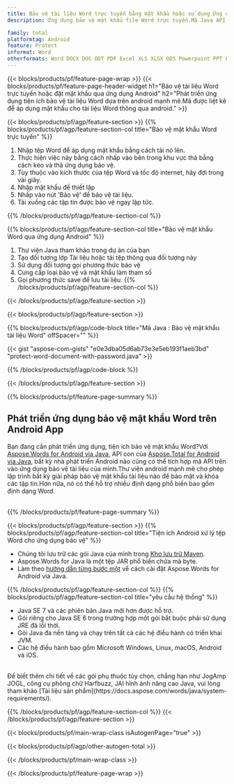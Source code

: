 ```yaml
---
title: Bảo vệ tài liệu Word trực tuyến bằng mật khẩu hoặc sử dụng Ứng dụng di động Android
description: Ứng dụng bảo vệ mật khẩu file Word trực tuyến.Mã Java API Android để áp dụng bảo vệ bằng mật khẩu trên tài liệu Word.

family: total
platformtag: Android
feature: Protect
informat: Word
otherformats: Word DOCX DOC ODT PDF Excel XLS XLSX ODS Powerpoint PPT PPTX ODP
---
```

{{< blocks/products/pf/feature-page-wrap >}}
{{< blocks/products/pf/feature-page-header-widget h1="Bảo vệ tài liệu Word trực tuyến hoặc đặt mật khẩu qua ứng dụng Android" h2="Phát triển ứng dụng tiện ích bảo vệ tài liệu Word dựa trên android mạnh mẽ.Mã được liệt kê để áp dụng mật khẩu cho tài liệu Word thông qua android." >}}

{{< blocks/products/pf/agp/feature-section >}}
{{% blocks/products/pf/agp/feature-section-col title="Bảo vệ mật khẩu Word trực tuyến" %}}

1. Nhập tệp Word để áp dụng mật khẩu bằng cách tải nó lên.
1. Thực hiện việc này bằng cách nhấp vào bên trong khu vực thả bằng cách kéo và thả ứng dụng bảo vệ.
1. Tùy thuộc vào kích thước của tệp Word và tốc độ internet, hãy đợi trong vài giây.
1. Nhập mật khẩu để thiết lập
1. Nhấp vào nút 'Bảo vệ' để bảo vệ tài liệu.
1. Tải xuống các tập tin được bảo vệ ngay lập tức.

{{% /blocks/products/pf/agp/feature-section-col %}}

{{% blocks/products/pf/agp/feature-section-col title="Bảo vệ mật khẩu Word qua ứng dụng Android" %}}

1. Thư viện Java tham khảo trong dự án của bạn
1. Tạo đối tượng lớp Tài liệu hoặc tải tệp thông qua đối tượng này
1. Sử dụng đối tượng gọi phương thức bảo vệ
1. Cung cấp loại bảo vệ và mật khẩu làm tham số
1. Gọi phương thức save để lưu tài liệu.
{{% /blocks/products/pf/agp/feature-section-col %}}

{{< /blocks/products/pf/agp/feature-section >}}

{{< blocks/products/pf/agp/feature-section >}}

{{% blocks/products/pf/agp/code-block title="Mã Java : Bảo vệ mật khẩu tài liệu Word" offSpacer="" %}}

{{< gist "aspose-com-gists" "e0e3dba05d6ab73e3e5eb193f1aeb3bd" "protect-word-document-with-password.java" >}}

{{% /blocks/products/pf/agp/code-block %}}

{{< /blocks/products/pf/agp/feature-section >}}



{{% blocks/products/pf/feature-page-summary %}}


<h2>Phát triển ứng dụng bảo vệ mật khẩu Word trên Android App</h2>

Bạn đang cần phát triển ứng dụng, tiện ích bảo vệ mật khẩu Word?Với [Aspose.Words for Android via Java](https://products.aspose.com/words/vi/android-java/), API con của [Aspose.Total for Android via Java](https://products.aspose.com/total/vi/android-java/), bất kỳ nhà phát triển Android nào cũng có thể tích hợp mã API trên vào ứng dụng bảo vệ tài liệu của mình.Thư viện android mạnh mẽ cho phép lập trình bất kỳ giải pháp bảo vệ mật khẩu tài liệu nào để bảo mật và khóa các tập tin.Hơn nữa, nó có thể hỗ trợ nhiều định dạng phổ biến bao gồm định dạng Word.<br /><br />

{{% /blocks/products/pf/feature-page-summary %}}

{{< blocks/products/pf/agp/feature-section >}}
{{% blocks/products/pf/agp/feature-section-col title="Tiện ích Android xử lý tệp Word cho ứng dụng bảo vệ" %}}

- Chúng tôi lưu trữ các gói Java của mình trong [Kho lưu trữ Maven](https://releases.aspose.com/java/repo/com/aspose/aspose-words/). 
- Aspose.Words for Java là một tệp JAR phổ biến chứa mã byte.
- Làm theo [hướng dẫn từng bước một](https://docs.aspose.com/words/java/install-aspose-words-for-android-via-java/) về cách cài đặt Aspose.Words for Android via Java.

{{% /blocks/products/pf/agp/feature-section-col %}}
{{% blocks/products/pf/agp/feature-section-col title="yêu cầu hệ thống" %}}

- Java SE 7 và các phiên bản Java mới hơn được hỗ trợ.
- Gói riêng cho Java SE 6 trong trường hợp một gói bắt buộc phải sử dụng JRE đã lỗi thời.
- Gói Java đa nền tảng và chạy trên tất cả các hệ điều hành có triển khai JVM.
- Các hệ điều hành bao gồm Microsoft Windows, Linux, macOS, Android và iOS.

<br />
Để biết thêm chi tiết về các gói phụ thuộc tùy chọn, chẳng hạn như JogAmp JOGL, công cụ phông chữ Harfbuzz, JAI hình ảnh nâng cao Java, vui lòng tham khảo [Tài liệu sản phẩm](https://docs.aspose.com/words/java/system-requirements/).

{{% /blocks/products/pf/agp/feature-section-col %}}
{{< /blocks/products/pf/agp/feature-section >}}


{{< blocks/products/pf/main-wrap-class isAutogenPage="true" >}}


{{< blocks/products/pf/agp/other-autogen-total >}}

{{< /blocks/products/pf/main-wrap-class >}}

{{< /blocks/products/pf/feature-page-wrap >}}